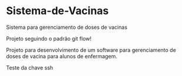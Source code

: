 # Sistema-de-Vacinas
Sistema para gerenciamento de doses de vacinas

Projeto seguindo o padrão git flow!

Projeto para desenvolvimento de um software para gerenciamento de doses de vacina para alunos de enfermagem.

Teste da chave ssh
